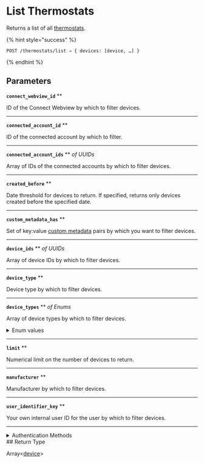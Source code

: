 # List Thermostats

Returns a list of all [thermostats](https://docs.seam.co/latest/capability-guides/thermostats).

{% hint style="success" %}
```
POST /thermostats/list ⇒ { devices: [device, …] }
```
{% endhint %}

## Parameters

**`connect_webview_id`** **

ID of the Connect Webview by which to filter devices.

---

**`connected_account_id`** **

ID of the connected account by which to filter.

---

**`connected_account_ids`** ** *of UUIDs*

Array of IDs of the connected accounts by which to filter devices.

---

**`created_before`** **

Date threshold for devices to return. If specified, returns only devices created before the specified date.

---

**`custom_metadata_has`** **

Set of key:value [custom metadata](../../core-concepts/devices/adding-custom-metadata-to-a-device.md) pairs by which you want to filter devices.

---

**`device_ids`** ** *of UUIDs*

Array of device IDs by which to filter devices.

---

**`device_type`** **

Device type by which to filter devices.

---

**`device_types`** ** *of Enums*

Array of device types by which to filter devices.
<details>

<summary>Enum values</summary>

Possible enum values:
- `akuvox_lock`
- `august_lock`
- `brivo_access_point`
- `butterflymx_panel`
- `avigilon_alta_entry`
- `doorking_lock`
- `genie_door`
- `igloo_lock`
- `linear_lock`
- `lockly_lock`
- `kwikset_lock`
- `nuki_lock`
- `salto_lock`
- `schlage_lock`
- `seam_relay`
- `smartthings_lock`
- `wyze_lock`
- `yale_lock`
- `two_n_intercom`
- `controlbyweb_device`
- `ttlock_lock`
- `igloohome_lock`
- `hubitat_lock`
- `four_suites_door`
- `dormakaba_oracode_door`
- `tedee_lock`
- `akiles_lock`
- `noiseaware_activity_zone`
- `minut_sensor`
- `ecobee_thermostat`
- `nest_thermostat`
- `honeywell_resideo_thermostat`
- `tado_thermostat`
- `ios_phone`
- `android_phone`
</details>

---

**`limit`** **

Numerical limit on the number of devices to return.

---

**`manufacturer`** **

Manufacturer by which to filter devices.

---

**`user_identifier_key`** **

Your own internal user ID for the user by which to filter devices.

---


<details>

<summary>Authentication Methods</summary>

- API key
- Client session token
- Personal access token
  <br>Must also include the `seam-workspace` header in the request.
</details>
## Return Type

Array<[device](./)>
